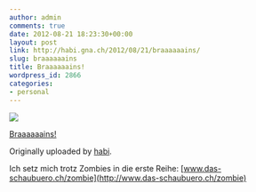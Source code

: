 ```yaml
---
author: admin
comments: true
date: 2012-08-21 18:23:30+00:00
layout: post
link: http://habi.gna.ch/2012/08/21/braaaaaains/
slug: braaaaaains
title: Braaaaaains!
wordpress_id: 2866
categories:
- personal
---
```



 [![](http://farm8.staticflickr.com/7255/7832723784_98bf57d685_m.jpg)](http://www.flickr.com/photos/habi/7832723784/)
   

 
  [Braaaaaains!](http://www.flickr.com/photos/habi/7832723784/)
    

  Originally uploaded by [habi](http://www.flickr.com/photos/habi/).
 



Ich setz mich trotz Zombies in die erste Reihe: [www.das-schaubuero.ch/zombie](http://www.das-schaubuero.ch/zombie)
  

